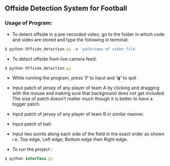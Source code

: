 ## Offside Detection System for Football


### Usage of Program:
* To detect offside in a pre-recorded video, go to the folder in which code and video are stored and type the following in terminal:

```javascript
$ python Offside_detection.py -v 'path/name of video file'
```
* To detect offside from live camera feed:
```javascript
$ python Offside_detection.py
```
* While running the program, press ***'i'*** to input and ***'q'*** to quit
	
* Input patch of jersey of any player of team A by clicking and dragging with the mouse and making sure that background does not get included. The size of patch doesn’t matter much though it is better to have a bigger patch.
* Input patch of jersey of any player of team B in similar manner. 
* Input patch of ball. 
* Input two points along each side of the field in the exact order as shown 
i.e. Top edge, Left edge, Bottom edge then Right edge.

* To run the project :
```javascript
$ python interface.py
```








